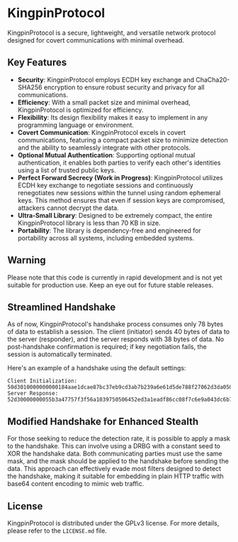 # KingpinProtocol

KingpinProtocol is a secure, lightweight, and versatile network protocol designed for covert communications with minimal overhead.

## Key Features
- **Security**: KingpinProtocol employs ECDH key exchange and ChaCha20-SHA256 encryption to ensure robust security and privacy for all communications.
- **Efficiency**: With a small packet size and minimal overhead, KingpinProtocol is optimized for efficiency.
- **Flexibility**: Its design flexibility makes it easy to implement in any programming language or environment.
- **Covert Communication**: KingpinProtocol excels in covert communications, featuring a compact packet size to minimize detection and the ability to seamlessly integrate with other protocols.
- **Optional Mutual Authentication**: Supporting optional mutual authentication, it enables both parties to verify each other's identities using a list of trusted public keys.
- **Perfect Forward Secrecy (Work in Progress)**: KingpinProtocol utilizes ECDH key exchange to negotiate sessions and continuously renegotiates new sessions within the tunnel using random ephemeral keys. This method ensures that even if session keys are compromised, attackers cannot decrypt the data.
- **Ultra-Small Library**: Designed to be extremely compact, the entire KingpinProtocol library is less than 70 KB in size.
- **Portability**: The library is dependency-free and engineered for portability across all systems, including embedded systems.

## Warning
Please note that this code is currently in rapid development and is not yet suitable for production use. Keep an eye out for future stable releases.

## Streamlined Handshake
As of now, KingpinProtocol's handshake process consumes only 78 bytes of data to establish a session. The client (initiator) sends 40 bytes of data to the server (responder), and the server responds with 38 bytes of data. No post-handshake confirmation is required; if key negotiation fails, the session is automatically terminated.

Here's an example of a handshake using the default settings:
```
Client Initialization: 50d3010000000000184aae1dcae87bc37eb9cd3ab7b239a6e61d5de788f27062d3da0505e47a5969
Server Response: 52d30000000055b3a47757f3f56a1039750506452ed3a1eadf86cc08f7c6e9a043dc6b76765c
```

## Modified Handshake for Enhanced Stealth
For those seeking to reduce the detection rate, it is possible to apply a mask to the handshake. This can involve using a DRBG with a constant seed to XOR the handshake data. Both communicating parties must use the same mask, and the mask should be applied to the handshake before sending the data. This approach can effectively evade most filters designed to detect the handshake, making it suitable for embedding in plain HTTP traffic with base64 content encoding to mimic web traffic.

## License
KingpinProtocol is distributed under the GPLv3 license. For more details, please refer to the `LICENSE.md` file.